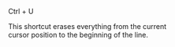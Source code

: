 Ctrl + U

This shortcut erases everything from the current  
cursor position to the beginning of the line.  
